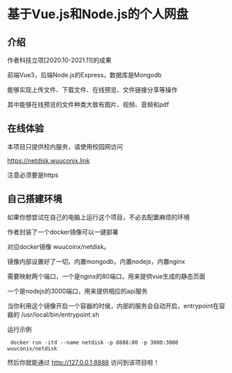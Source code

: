 # 基于Vue.js和Node.js的个人网盘

## 介绍

作者科技立项[2020.10-2021.11]的成果

前端Vue3，后端Node.js的Express，数据库是Mongodb

能够实现上传文件、下载文件、在线预览、文件链接分享等操作

其中能够在线预览的文件种类大致有图片、视频、音频和pdf

## 在线体验

本项目只提供校内服务，请使用校园网访问

https://netdisk.wuuconix.link

注意必须要是https

## 自己搭建环境 

如果你想尝试在自己的电脑上运行这个项目，不必去配置麻烦的环境

作者封装了一个docker镜像可以一键部署

对应docker镜像  wuucoinx/netdisk。

镜像内部设置好了一切，内置mongodb，内置nodejs，内置nginx

需要映射两个端口，一个是nginx的80端口，用来提供vue生成的静态页面

一个是nodejs的3000端口，用来提供相应的api服务

当你利用这个镜像开启一个容器的时侯，内部的服务会自动开启，entrypoint在容器的 /usr/local/bin/entrypoint.sh

运行示例

```
 docker run -itd --name netdisk -p 8888:80 -p 3000:3000 wuuconix/netdisk
```

然后你就能通过 http://127.0.0.1:8888 访问到该项目啦！
